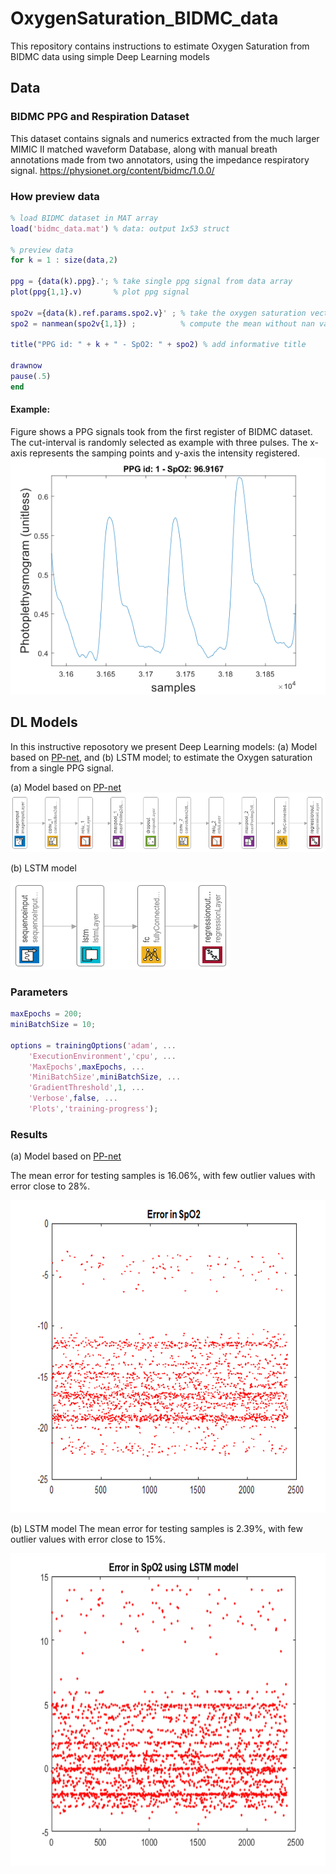 # OxygenSaturation_BIDMC_data
This repository contains instructions to estimate Oxygen Saturation from BIDMC data using simple Deep Learning models


## Data
### BIDMC PPG and Respiration Dataset
This dataset contains signals and numerics extracted from the much larger MIMIC II matched waveform Database, along with manual breath annotations made from two annotators, using the impedance respiratory signal.
https://physionet.org/content/bidmc/1.0.0/

### How preview data
```matlab
% load BIDMC dataset in MAT array
load('bidmc_data.mat') % data: output 1x53 struct 

% preview data
for k = 1 : size(data,2)
    
ppg = {data(k).ppg}.'; % take single ppg signal from data array
plot(ppg{1,1}.v)       % plot ppg signal

spo2v ={data(k).ref.params.spo2.v}' ; % take the oxygen saturation vector
spo2 = nanmean(spo2v{1,1}) ;          % compute the mean without nan values

title("PPG id: " + k + " - SpO2: " + spo2) % add informative title

drawnow 
pause(.5)
end
```

#### Example:
Figure shows a PPG signals took from the first register of BIDMC dataset. The cut-interval is randomly selected as example with three pulses. The x-axis represents the samping points and y-axis the intensity registered.
![PPG signal from BIDMC dataset](https://github.com/MAlvarezN/OxygenSaturation_BIDMC_data/blob/553684e8563484b63c21b6b571f4b1715a832f29/sample_PPGsignal.png)

## DL Models

In this instructive reposotory we present Deep Learning models: (a) Model based on [PP-net](https://doi.org/10.1109/JSEN.2020.2990864), and (b) LSTM model; to estimate the Oxygen saturation from a single PPG signal.

(a) Model based on [PP-net](https://doi.org/10.1109/JSEN.2020.2990864)
![Example DL model](https://github.com/MAlvarezN/OxygenSaturation_BIDMC_data/blob/14c87e105f57e630471ece22c3208e59ad23e67a/ModelBasedPPNet_h.PNG)

(b) LSTM model

<img src="https://github.com/MAlvarezN/OxygenSaturation_BIDMC_data/blob/0f2baba542a47eabb1ed88e17e4b58b08bfd229a/Model_lstm_h.PNG" width="350" height="140">

### Parameters

```matlab
maxEpochs = 200;
miniBatchSize = 10;

options = trainingOptions('adam', ...
    'ExecutionEnvironment','cpu', ...
    'MaxEpochs',maxEpochs, ...
    'MiniBatchSize',miniBatchSize, ...
    'GradientThreshold',1, ...
    'Verbose',false, ...
    'Plots','training-progress');
```
### Results
(a) Model based on [PP-net](https://doi.org/10.1109/JSEN.2020.2990864)

The mean error for testing samples is 16.06%, with few outlier values with error close to 28%.

<img src="https://github.com/MAlvarezN/OxygenSaturation_BIDMC_data/blob/b1261d38ed213d3a5d44924be3bab641ab95a2ad/Error_based_PPnet.png" width="600" height="500">

(b) LSTM model
The mean error for testing samples is 2.39%, with few outlier values with error close to 15%.

<img src="https://github.com/MAlvarezN/OxygenSaturation_BIDMC_data/blob/817c17792945933ffa907291f03b1e2698ba8427/Error_LSTM.png" width="600" height="500">
